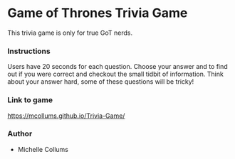 # Game of Thrones Trivia Game
This trivia game is only for true GoT nerds. 

### Instructions
Users have 20 seconds for each question. Choose your answer and to find out if you were correct and checkout the small tidbit of information. Think about your answer hard, some of these questions will be tricky!

### Link to game
https://mcollums.github.io/Trivia-Game/

### Author
* Michelle Collums

